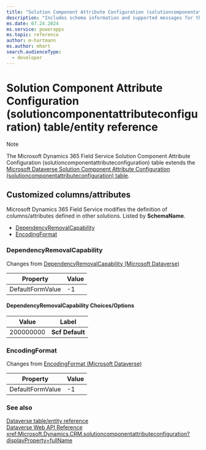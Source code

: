 ```yaml
---
title: "Solution Component Attribute Configuration (solutioncomponentattributeconfiguration) table/entity reference (Microsoft Dynamics 365 Field Service)"
description: "Includes schema information and supported messages for the Solution Component Attribute Configuration (solutioncomponentattributeconfiguration) table/entity with Microsoft Dynamics 365 Field Service."
ms.date: 07.24.2024
ms.service: powerapps
ms.topic: reference
author: m-hartmann
ms.author: mhart
search.audienceType: 
  - developer
---
```


# Solution Component Attribute Configuration (solutioncomponentattributeconfiguration) table/entity reference



> [!NOTE]
> The Microsoft Dynamics 365 Field Service Solution Component Attribute Configuration (solutioncomponentattributeconfiguration) table extends the [Microsoft Dataverse Solution Component Attribute Configuration (solutioncomponentattributeconfiguration) table](/power-apps/developer/data-platform/reference/entities/solutioncomponentattributeconfiguration).



## Customized columns/attributes

Microsoft Dynamics 365 Field Service modifies the definition of columns/attributes defined in other solutions. Listed by **SchemaName**.

- [DependencyRemovalCapability](#BKMK_DependencyRemovalCapability)
- [EncodingFormat](#BKMK_EncodingFormat)

### <a name="BKMK_DependencyRemovalCapability"></a> DependencyRemovalCapability

Changes from [DependencyRemovalCapability (Microsoft Dataverse)](/power-apps/developer/data-platform/reference/entities/solutioncomponentattributeconfiguration#BKMK_DependencyRemovalCapability)

|Property|Value|
|---|---|
|DefaultFormValue|-1|

#### DependencyRemovalCapability Choices/Options

|Value|Label|
|---|---|
|200000000|**Scf Default**|

### <a name="BKMK_EncodingFormat"></a> EncodingFormat

Changes from [EncodingFormat (Microsoft Dataverse)](/power-apps/developer/data-platform/reference/entities/solutioncomponentattributeconfiguration#BKMK_EncodingFormat)

|Property|Value|
|---|---|
|DefaultFormValue|-1|




### See also

[Dataverse table/entity reference](../about-entity-reference.md)  
[Dataverse Web API Reference](/power-apps/developer/data-platform/webapi/reference/about)   
<xref:Microsoft.Dynamics.CRM.solutioncomponentattributeconfiguration?displayProperty=fullName>

